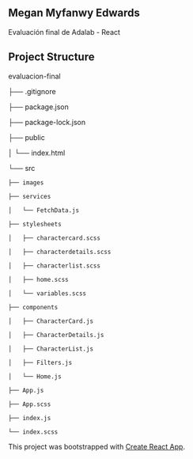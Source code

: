 ## Megan Myfanwy Edwards

Evaluación final de Adalab - React

## Project Structure

evaluacion-final

├── .gitignore

├── package.json

├── package-lock.json

├── public

│   └── index.html

└── src

    ├── images

    ├── services

    │   └── FetchData.js

    ├── stylesheets

    │   ├── charactercard.scss

    │   ├── characterdetails.scss

    │   ├── characterlist.scss

    │   ├── home.scss

    │   └── variables.scss

    ├── components

    │   ├── CharacterCard.js

    │   ├── CharacterDetails.js

    │   ├── CharacterList.js

    │   ├── Filters.js

    │   └── Home.js

    ├── App.js

    ├── App.scss

    ├── index.js

    └── index.scss

This project was bootstrapped with [Create React App](https://github.com/facebook/create-react-app).